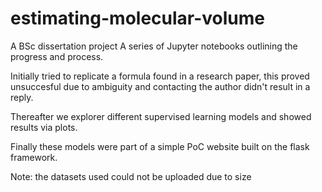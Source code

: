 # estimating-molecular-volume
A BSc dissertation project
A series of Jupyter notebooks outlining the progress and process.

Initially tried to replicate a formula found in a research paper, this proved unsuccesful due to ambiguity and contacting the author didn't result in a reply.

Thereafter we explorer different supervised learning models and showed results via plots.

Finally these models were part of a simple PoC website built on the flask framework.

Note: the datasets used could not be uploaded due to size
